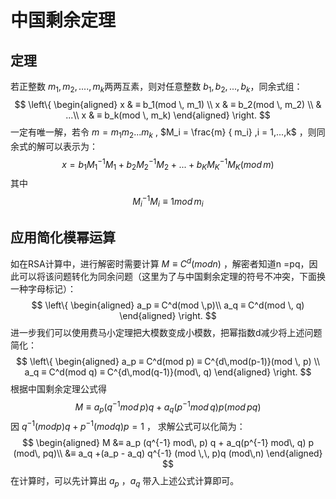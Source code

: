 # 中国剩余定理

## 定理



若正整数 $m_1,m_2,....,m_k$两两互素，则对任意整数 $b_1,b_2,...,b_k$，同余式组：
$$
\left\{
\begin{aligned}
x & ≡ b_1(mod \, m_1) \\
x & ≡ b_2(mod \, m_2) \\
	   & ...\\
x & ≡ b_k(mod \, m_k) 
\end{aligned}
\right.
$$
一定有唯一解，若令 $m = m_1  m_2...m_k$ , $M_i = \frac{m} { m_i} ,i = 1,...,k$ ，则同余式的解可以表示为：
$$
x = b_1 M_1^{-1}M_1 + b_2 M_2^{-1}M_2+...+b_K M_K^{-1}M_K (mod \, m)
$$
其中
$$
M_i^{-1} M_i ≡ 1mod \, m_i
$$

## 应用简化模幂运算

如在RSA计算中，进行解密时需要计算 $M ≡ C^d (mod n)$ ，解密者知道n =pq，因此可以将该问题转化为同余问题（这里为了与中国剩余定理的符号不冲突，下面换一种字母标记）：
$$
\left\{
\begin{aligned}
a_p ≡ C^d(mod \,p)\\
a_q ≡ C^d(mod \, q)
\end{aligned}
\right.
$$
进一步我们可以使用费马小定理把大模数变成小模数，把幂指数d减少将上述问题简化：
$$
\left\{
\begin{aligned}
a_p ≡ C^d(mod p) ≡ C^{d\,mod(p-1)}(mod  \, p)  \\
a_q ≡ C^d(mod q) ≡ C^{d\,mod(q-1)}(mod\, q)
\end{aligned}
\right.
$$
根据中国剩余定理公式得
$$
M ≡ a_p (q^{-1} mod \,p) q + a_q(p^{-1} mod \,q) p (mod \,pq)
$$
因 $q^{-1} (mod p) q  + p^{-1} (mod q) p= 1$  ， 求解公式可以化简为：
$$
\begin{aligned}
M &≡ a_p (q^{-1} mod\, p) q + a_q(p^{-1} mod\, q) p (mod\, pq)\\
&≡ a_q +(a_p - a_q) q^{-1} (mod \,\, p)q (mod\,n)
\end{aligned}
$$
在计算时，可以先计算出 $a_p$ ，$a_q$  带入上述公式计算即可。

